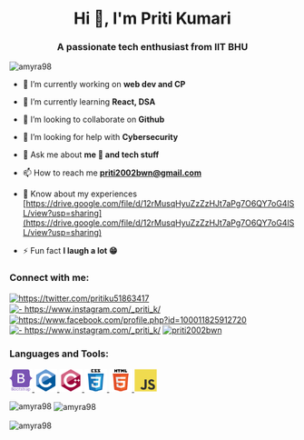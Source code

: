 <h1 align="center">Hi 👋, I'm Priti Kumari</h1>
<h3 align="center">A passionate tech enthusiast from IIT BHU </h3>

<p align="left"> <img src="https://komarev.com/ghpvc/?username=amyra98&label=Profile%20views&color=0e75b6&style=flat" alt="amyra98" /> </p>

- 🔭 I’m currently working on **web dev and CP**

- 🌱 I’m currently learning **React, DSA**

- 👯 I’m looking to collaborate on **Github**

- 🤝 I’m looking for help with **Cybersecurity**

- 💬 Ask me about **me 🤪 and tech stuff**

- 📫 How to reach me **priti2002bwn@gmail.com**

- 📄 Know about my experiences [https://drive.google.com/file/d/12rMusqHyuZzZzHJt7aPg7O6QY7oG4lSL/view?usp=sharing](https://drive.google.com/file/d/12rMusqHyuZzZzHJt7aPg7O6QY7oG4lSL/view?usp=sharing)

- ⚡ Fun fact **I laugh a lot 😁**

<h3 align="left">Connect with me:</h3>
<p align="left">
<a href="https://twitter.com/https://twitter.com/pritiku51863417" target="blank"><img align="center" src="https://raw.githubusercontent.com/rahuldkjain/github-profile-readme-generator/master/src/images/icons/Social/twitter.svg" alt="https://twitter.com/pritiku51863417" height="30" width="40" /></a>
<a href="https://linkedin.com/in/- https://www.instagram.com/_priti_k/" target="blank"><img align="center" src="https://raw.githubusercontent.com/rahuldkjain/github-profile-readme-generator/master/src/images/icons/Social/linked-in-alt.svg" alt="- https://www.instagram.com/_priti_k/" height="30" width="40" /></a>
<a href="https://fb.com/https://www.facebook.com/profile.php?id=100011825912720" target="blank"><img align="center" src="https://raw.githubusercontent.com/rahuldkjain/github-profile-readme-generator/master/src/images/icons/Social/facebook.svg" alt="https://www.facebook.com/profile.php?id=100011825912720" height="30" width="40" /></a>
<a href="https://instagram.com/- https://www.instagram.com/_priti_k/" target="blank"><img align="center" src="https://raw.githubusercontent.com/rahuldkjain/github-profile-readme-generator/master/src/images/icons/Social/instagram.svg" alt="- https://www.instagram.com/_priti_k/" height="30" width="40" /></a>
<a href="https://www.hackerrank.com/priti2002bwn" target="blank"><img align="center" src="https://raw.githubusercontent.com/rahuldkjain/github-profile-readme-generator/master/src/images/icons/Social/hackerrank.svg" alt="priti2002bwn" height="30" width="40" /></a>
</p>

<h3 align="left">Languages and Tools:</h3>
<p align="left"> <a href="https://getbootstrap.com" target="_blank"> <img src="https://raw.githubusercontent.com/devicons/devicon/master/icons/bootstrap/bootstrap-plain-wordmark.svg" alt="bootstrap" width="40" height="40"/> </a> <a href="https://www.cprogramming.com/" target="_blank"> <img src="https://raw.githubusercontent.com/devicons/devicon/master/icons/c/c-original.svg" alt="c" width="40" height="40"/> </a> <a href="https://www.w3schools.com/cpp/" target="_blank"> <img src="https://raw.githubusercontent.com/devicons/devicon/master/icons/cplusplus/cplusplus-original.svg" alt="cplusplus" width="40" height="40"/> </a> <a href="https://www.w3schools.com/css/" target="_blank"> <img src="https://raw.githubusercontent.com/devicons/devicon/master/icons/css3/css3-original-wordmark.svg" alt="css3" width="40" height="40"/> </a> <a href="https://www.w3.org/html/" target="_blank"> <img src="https://raw.githubusercontent.com/devicons/devicon/master/icons/html5/html5-original-wordmark.svg" alt="html5" width="40" height="40"/> </a> <a href="https://developer.mozilla.org/en-US/docs/Web/JavaScript" target="_blank"> <img src="https://raw.githubusercontent.com/devicons/devicon/master/icons/javascript/javascript-original.svg" alt="javascript" width="40" height="40"/> </a> </p>

<p><img align="left" src="https://github-readme-stats.vercel.app/api/top-langs?username=amyra98&show_icons=true&locale=en&layout=compact" alt="amyra98" /></p>

<p>&nbsp;<img align="center" src="https://github-readme-stats.vercel.app/api?username=amyra98&show_icons=true&locale=en" alt="amyra98" /></p>

<p><img align="center" src="https://github-readme-streak-stats.herokuapp.com/?user=amyra98&" alt="amyra98" /></p>
